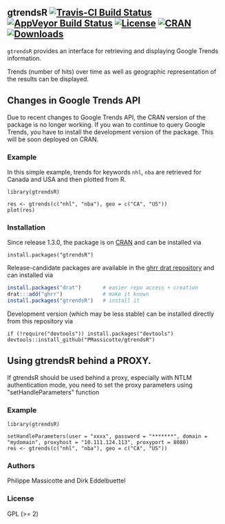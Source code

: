 
## gtrendsR [![Travis-CI Build Status](https://api.travis-ci.org/PMassicotte/gtrendsR.svg?branch=master)](https://travis-ci.org/PMassicotte/gtrendsR) [![AppVeyor Build Status](https://ci.appveyor.com/api/projects/status/github/PMassicotte/gtrendsR?branch=master&svg=true)](https://ci.appveyor.com/project/PMassicotte/gtrendsR) [![License](https://eddelbuettel.github.io/badges/GPL2+.svg)](http://www.gnu.org/licenses/gpl-2.0.html) [![CRAN](http://www.r-pkg.org/badges/version/gtrendsR)](https://cran.r-project.org/package=gtrendsR) [![Downloads](http://cranlogs.r-pkg.org/badges/gtrendsR?color=brightgreen)](http://www.r-pkg.org/pkg/gtrendsR)

`gtrendsR` provides an interface for retrieving and displaying Google Trends information. 

Trends (number of hits) over time as well as geographic representation of the results can be displayed.

## Changes in Google Trends API

Due to recent changes to Google Trends API, the CRAN version of the package is no longer working. If you wan to continue to query Google Trends, you have to install the development version of the package. This will be soon deployed on CRAN.

### Example

In this simple example, trends for keywords `nhl`, `nba` are retrieved for Canada and USA and then plotted from R.

``` {.r}
library(gtrendsR)

res <- gtrends(c("nhl", "nba"), geo = c("CA", "US"))
plot(res)
```

### Installation

Since release 1.3.0, the package is on [CRAN](https://cran.r-project.org) and
can be installed via

``` {.r}
install.packages("gtrendsR")
```

Release-candidate packages are available in the [ghrr drat repository](https://ghrr.github.io/drat/)
and can installed via

```r
install.packages("drat")       # easier repo access + creation
drat:::add("ghrr")             # make it known
install.packages("gtrendsR")   # install it
```

Development version (which may be less stable) can be installed directly from this repository via

``` {.r}
if (!require("devtools")) install.packages("devtools")
devtools::install_github("PMassicotte/gtrendsR")
```

## Using gtrendsR behind a PROXY.

If gtrendsR should be used behind a proxy, especially with NTLM authentication mode,
you need to set the proxy parameters using "setHandleParameters" function

### Example

``` {.r}
library(gtrendsR)

setHandleParameters(user = "xxxx", password = "*******", domain = "mydomain", proxyhost = "10.111.124.113", proxyport = 8080)
res <- gtrends(c("nhl", "nba"), geo = c("CA", "US"))
```

### Authors

Philippe Massicotte and Dirk Eddelbuettel

### License

GPL (>= 2)
